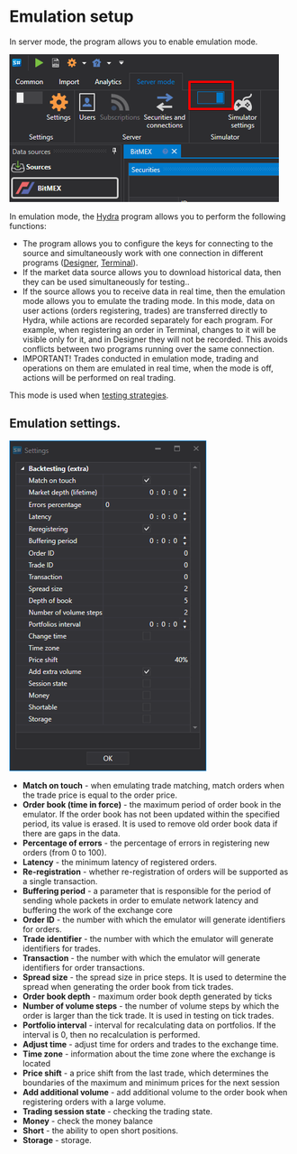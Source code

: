 # Emulation setup

In server mode, the program allows you to enable emulation mode.

![hydra emulator start](../images/hydra_emulator_start.png)

In emulation mode, the [Hydra](Hydra.md) program allows you to perform the following functions:

- The program allows you to configure the keys for connecting to the source and simultaneously work with one connection in different programs ([Designer](Designer.md), [Terminal](Terminal.md)). 
- If the market data source allows you to download historical data, then they can be used simultaneously for testing..
- If the source allows you to receive data in real time, then the emulation mode allows you to emulate the trading mode. In this mode, data on user actions (orders registering, trades) are transferred directly to Hydra, while actions are recorded separately for each program. For example, when registering an order in Terminal, changes to it will be visible only for it, and in Designer they will not be recorded. This avoids conflicts between two programs running over the same connection. 
- IMPORTANT\! Trades conducted in emulation mode, trading and operations on them are emulated in real time, when the mode is off, actions will be performed on real trading.

This mode is used when [testing strategies](Shell_emulation.md).

## Emulation settings.

![hydra emulator prop](../images/hydra_emulator_prop.png)

- **Match on touch** \- when emulating trade matching, match orders when the trade price is equal to the order price.
- **Order book (time in force)** \- the maximum period of order book in the emulator. If the order book has not been updated within the specified period, its value is erased. It is used to remove old order book data if there are gaps in the data.
- **Percentage of errors** \- the percentage of errors in registering new orders (from 0 to 100).
- **Latency** \- the minimum latency of registered orders.
- **Re\-registration** \- whether re\-registration of orders will be supported as a single transaction.
- **Buffering period** \- a parameter that is responsible for the period of sending whole packets in order to emulate network latency and buffering the work of the exchange core
- **Order ID** \- the number with which the emulator will generate identifiers for orders.
- **Trade identifier** \- the number with which the emulator will generate identifiers for trades.
- **Transaction** \- the number with which the emulator will generate identifiers for order transactions.
- **Spread size** \- the spread size in price steps. It is used to determine the spread when generating the order book from tick trades.
- **Order book depth** \- maximum order book depth generated by ticks 
- **Number of volume steps** \- the number of volume steps by which the order is larger than the tick trade. It is used in testing on tick trades.
- **Portfolio interval** \- interval for recalculating data on portfolios. If the interval is 0, then no recalculation is performed.
- **Adjust time** \- adjust time for orders and trades to the exchange time.
- **Time zone** \- information about the time zone where the exchange is located
- **Price shift** \- a price shift from the last trade, which determines the boundaries of the maximum and minimum prices for the next session
- **Add additional volume** \- add additional volume to the order book when registering orders with a large volume.
- **Trading session state** \- checking the trading state.
- **Money** \- check the money balance 
- **Short** \- the ability to open short positions. 
- **Storage** \- storage.
